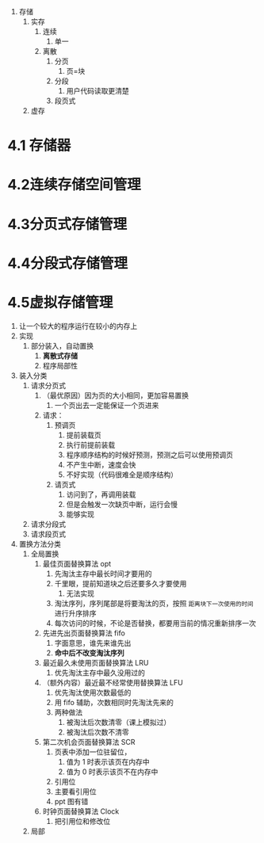 1. 存储
	1. 实存
		1. 连续
			1. 单一
		2. 离散
			1. 分页
				1. 页=块
			2. 分段
				1. 用户代码读取更清楚
			3. 段页式
	2. 虚存

# 4.1 存储器
# 4.2连续存储空间管理
# 4.3分页式存储管理

# 4.4分段式存储管理
# 4.5虚拟存储管理
1. 让一个较大的程序运行在较小的内存上
2. 实现
	1. 部分装入，自动置换
		1. **离散式存储**
		2. 程序局部性
3. 装入分类
	1. 请求分页式
		1. （最优原因）因为页的大小相同，更加容易置换
			1. 一个页出去一定能保证一个页进来
		2. 请求：
			1. 预调页
				1. 提前装载页
				2. 执行前提前装载
				3. 程序顺序结构的时候好预测，预测之后可以使用预调页
				4. 不产生中断，速度会快
				5. 不好实现（代码很难全是顺序结构）
			2. 请页式
				1. 访问到了，再调用装载
				2. 但是会触发一次缺页中断，运行会慢
				3. 能够实现
	2. 请求分段式
	3. 请求段页式
4. 置换方法分类
	1. 全局置换
		1. 最佳页面替换算法 opt
			1. 先淘汰主存中最长时间才要用的
			2. 千里眼，提前知道块之后还要多久才要使用
				1. 无法实现
			3. 淘汰序列，序列尾部是将要淘汰的页，按照 `距离块下一次使用的时间` 进行升序排序
			4. 每次访问的时候，不论是否替换，都要用当前的情况重新排序一次
		2. 先进先出页面替换算法 fifo
			1. 字面意思，谁先来谁先出
			2. **命中后不改变淘汰序列**
		3. 最近最久未使用页面替换算法 LRU
			1. 优先淘汰主存中最久没用过的
		4. （额外内容）最近最不经常使用替换算法 LFU
			1. 优先淘汰使用次数最低的
			2. 用 fifo 辅助，次数相同时先淘汰先来的
			3. 两种做法
				1. 被淘汰后次数清零（课上模拟过）
				2. 被淘汰后次数不清零
		5. 第二次机会页面替换算法 SCR
			1. 页表中添加一位驻留位，
				1. 值为 1 时表示该页在内存中
				2. 值为 0 时表示该页不在内存中
			2. 引用位
			3. 主要看引用位
			4. ppt 图有错
		6. 时钟页面替换算法 Clock
			1. 把引用位和修改位
	2. 局部
